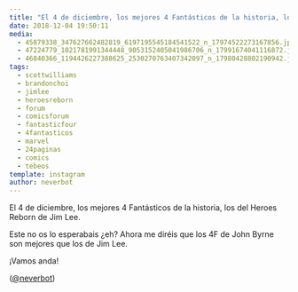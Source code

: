```yaml
---
title: "El 4 de diciembre, los mejores 4 Fantásticos de la historia, los del Heroes Reborn de Jim Lee"
date: 2018-12-04 19:50:11
media: 
  - 45879338_347627662482819_6197195545184541522_n_17974522273167856.jpg
  - 47224779_1021781991344448_9053152405041986706_n_17991674041116872.jpg
  - 46840366_1194426227388625_2530270763407342097_n_17980428802190942.jpg
tags: 
  - scottwilliams
  - brandonchoi
  - jimlee
  - heroesreborn
  - forum
  - comicsforum
  - fantasticfour
  - 4fantasticos
  - marvel
  - 24paginas
  - comics
  - tebeos
template: instagram
author: neverbot
---
```


El 4 de diciembre, los mejores 4 Fantásticos de la historia, los del Heroes Reborn de Jim Lee.


Este no os lo esperabais ¿eh? Ahora me diréis que los 4F de John Byrne son mejores que los de Jim Lee.


¡Vamos anda!


([@neverbot](https://instagram.com/neverbot))
